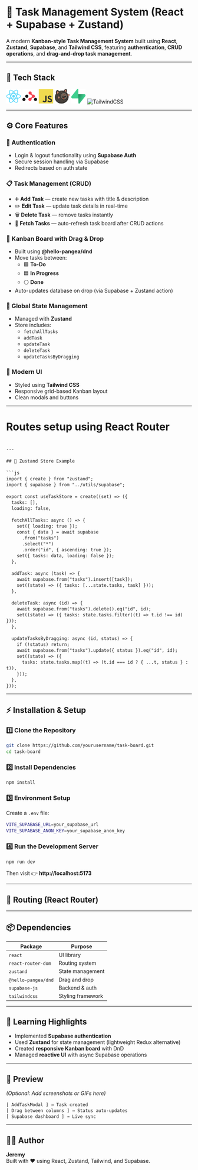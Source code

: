 # 📝 Task Management System (React + Supabase + Zustand)

A modern **Kanban-style Task Management System** built using **React**, **Zustand**, **Supabase**, and **Tailwind CSS**, featuring **authentication**, **CRUD operations**, and **drag-and-drop task management**.

---

## 🚀 Tech Stack

<p align="left">
  <img src="https://raw.githubusercontent.com/devicons/devicon/master/icons/react/react-original.svg" width="40" height="40" alt="React" />
  <img src="https://raw.githubusercontent.com/devicons/devicon/master/icons/reactrouter/reactrouter-original.svg" width="40" height="40" alt="React Router" />
  <img src="https://raw.githubusercontent.com/devicons/devicon/master/icons/javascript/javascript-original.svg" width="40" height="40" alt="JavaScript" />
  <img src="https://raw.githubusercontent.com/devicons/devicon/master/icons/zustand/zustand-original.svg" width="40" height="40" alt="Zustand" />
  <img src="https://raw.githubusercontent.com/devicons/devicon/master/icons/supabase/supabase-original.svg" width="40" height="40" alt="Supabase" />
  <img src="[https://raw.githubusercontent.com/devicons/devicon/master/icons/tailwindcss/tailwindcss-plain.svg](https://cdn.jsdelivr.net/gh/devicons/devicon@latest/devicon.min.css)" width="40" height="40" alt="TailwindCSS" />
</p>

---

## ⚙️ Core Features

### 🔐 Authentication

- Login & logout functionality using **Supabase Auth**
- Secure session handling via Supabase
- Redirects based on auth state

### 📋 Task Management (CRUD)

- ➕ **Add Task** — create new tasks with title & description
- ✏️ **Edit Task** — update task details in real-time
- 🗑️ **Delete Task** — remove tasks instantly
- 📡 **Fetch Tasks** — auto-refresh task board after CRUD actions

### 🧱 Kanban Board with Drag & Drop

- Built using **@hello-pangea/dnd**
- Move tasks between:
  - 🟩 **To-Do**
  - 🟦 **In Progress**
  - ⚪ **Done**
- Auto-updates database on drop (via Supabase + Zustand action)

### 🧠 Global State Management

- Managed with **Zustand**
- Store includes:
  - `fetchAllTasks`
  - `addTask`
  - `updateTask`
  - `deleteTask`
  - `updateTasksByDragging`

### 🎨 Modern UI

- Styled using **Tailwind CSS**
- Responsive grid-based Kanban layout
- Clean modals and buttons

---

 # Routes setup using React Router
```

---

## 🧩 Zustand Store Example

```js
import { create } from "zustand";
import { supabase } from "../utils/supabase";

export const useTaskStore = create((set) => ({
  tasks: [],
  loading: false,

  fetchAllTasks: async () => {
    set({ loading: true });
    const { data } = await supabase
      .from("tasks")
      .select("*")
      .order("id", { ascending: true });
    set({ tasks: data, loading: false });
  },

  addTask: async (task) => {
    await supabase.from("tasks").insert([task]);
    set((state) => ({ tasks: [...state.tasks, task] }));
  },

  deleteTask: async (id) => {
    await supabase.from("tasks").delete().eq("id", id);
    set((state) => ({ tasks: state.tasks.filter((t) => t.id !== id) }));
  },

  updateTasksByDragging: async (id, status) => {
    if (!status) return;
    await supabase.from("tasks").update({ status }).eq("id", id);
    set((state) => ({
      tasks: state.tasks.map((t) => (t.id === id ? { ...t, status } : t)),
    }));
  },
}));
```

---

## ⚡ Installation & Setup

### 1️⃣ Clone the Repository

```bash
git clone https://github.com/yourusername/task-board.git
cd task-board
```

### 2️⃣ Install Dependencies

```bash
npm install
```

### 3️⃣ Environment Setup

Create a `.env` file:

```bash
VITE_SUPABASE_URL=your_supabase_url
VITE_SUPABASE_ANON_KEY=your_supabase_anon_key
```

### 4️⃣ Run the Development Server

```bash
npm run dev
```

Then visit 👉 **http://localhost:5173**

---

## 🧭 Routing (React Router)

---

## 📦 Dependencies

| Package             | Purpose           |
| ------------------- | ----------------- |
| `react`             | UI library        |
| `react-router-dom`  | Routing system    |
| `zustand`           | State management  |
| `@hello-pangea/dnd` | Drag and drop     |
| `supabase-js`       | Backend & auth    |
| `tailwindcss`       | Styling framework |

---

## 🧠 Learning Highlights

- Implemented **Supabase authentication**
- Used **Zustand** for state management (lightweight Redux alternative)
- Created **responsive Kanban board** with DnD
- Managed **reactive UI** with async Supabase operations

---

## 📸 Preview

_(Optional: Add screenshots or GIFs here)_

```
[ AddTaskModal ] → Task created
[ Drag between columns ] → Status auto-updates
[ Supabase dashboard ] → Live sync
```

---

## 🧑‍💻 Author

**Jeremy**  
Built with ❤️ using React, Zustand, Tailwind, and Supabase.
